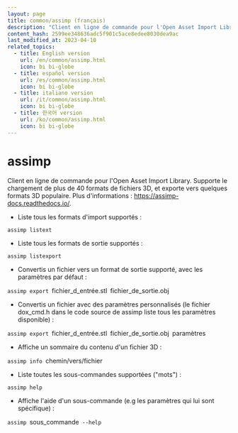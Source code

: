 ```yaml
---
layout: page
title: common/assimp (français)
description: "Client en ligne de commande pour l'Open Asset Import Library."
content_hash: 2599ee348636adc5f901c5ace8edee8030dea9ac
last_modified_at: 2023-04-10
related_topics:
  - title: English version
    url: /en/common/assimp.html
    icon: bi bi-globe
  - title: español version
    url: /es/common/assimp.html
    icon: bi bi-globe
  - title: italiano version
    url: /it/common/assimp.html
    icon: bi bi-globe
  - title: 한국어 version
    url: /ko/common/assimp.html
    icon: bi bi-globe
---
```

# assimp

Client en ligne de commande pour l'Open Asset Import Library.
Supporte le chargement de plus de 40 formats de fichiers 3D, et exporte vers quelques formats 3D populaire.
Plus d'informations : <https://assimp-docs.readthedocs.io/>.

- Liste tous les formats d'import supportés :

`assimp listext`

- Liste tous les formats de sortie supportés :

`assimp listexport`

- Convertis un fichier vers un format de sortie supporté, avec les paramètres par défaut :

`assimp export `<span class="tldr-var badge badge-pill bg-dark-lm bg-white-dm text-white-lm text-dark-dm font-weight-bold">fichier_d_entrée.stl</span>` `<span class="tldr-var badge badge-pill bg-dark-lm bg-white-dm text-white-lm text-dark-dm font-weight-bold">fichier_de_sortie.obj</span>

- Convertis un fichier avec des paramètres personnalisés (le fichier dox_cmd.h dans le code source de assimp liste tous les paramètres disponible) :

`assimp export `<span class="tldr-var badge badge-pill bg-dark-lm bg-white-dm text-white-lm text-dark-dm font-weight-bold">fichier_d_entrée.stl</span>` `<span class="tldr-var badge badge-pill bg-dark-lm bg-white-dm text-white-lm text-dark-dm font-weight-bold">fichier_de_sortie.obj</span>` `<span class="tldr-var badge badge-pill bg-dark-lm bg-white-dm text-white-lm text-dark-dm font-weight-bold">paramètres</span>

- Affiche un sommaire du contenu d'un fichier 3D :

`assimp info `<span class="tldr-var badge badge-pill bg-dark-lm bg-white-dm text-white-lm text-dark-dm font-weight-bold">chemin/vers/fichier</span>

- Liste toutes les sous-commandes supportées ("mots") :

`assimp help`

- Affiche l'aide d'un sous-commande (e.g les paramètres qui lui sont spécifique) :

`assimp `<span class="tldr-var badge badge-pill bg-dark-lm bg-white-dm text-white-lm text-dark-dm font-weight-bold">sous_commande</span>` --help`
